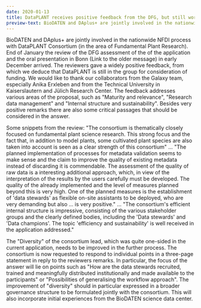 ```yaml
---
date: 2020-01-13
title: DataPLANT receives positive feedback from the DFG, but still work ahead
preview-text: BioDATEN and DAplus+ are jointly involved in the nationwide NFDI process with DataPLANT Consortium (in the area of Fundamental Plant Research). End of January the review of the DFG assessment of the of the application and the oral presentation in Bonn (Link to the older message) in early December arrived. The reviewers gave a widely positive feedback, from which we deduce that DataPLANT is still in the group for consideration of funding. We would like to thank our collaborators from the Galaxy ...
---
```


 BioDATEN and DAplus+ are jointly involved in the nationwide NFDI process with DataPLANT Consortium (in the area of Fundamental Plant Research). End of January the review of the DFG assessment of the of the application and the oral presentation in Bonn (Link to the older message) in early December arrived. The reviewers gave a widely positive feedback, from which we deduce that DataPLANT is still in the group for consideration of funding. We would like to thank our collaborators from the Galaxy team, especially Anika Erxleben and from the Technical University in Kaiserslautern and Jülich Research Center. The feedback addresses various areas of the proposal, such as "Maturity and relevance", "Research data management" and "Internal structure and  sustainability". Besides very positive remarks there are also some  critical passages that should be considered in the answer. 

 Some snippets from the review: "The consortium is thematically closely focused on fundamental plant science research. This strong focus and the fact that, in addition to model plants, some cultivated plant species are also taken into account is seen as a clear strength of this consortium" ... "The planned implementation of processes for metadata validation seems to make sense and the claim to improve the quality of existing metadata instead of discarding it is commendable. The assessment of the quality of raw data is a interesting additional approach, which, in view of the interpretation of the results by the users carefully must be developed. The quality of the already implemented and the level of measures planned beyond this is very high. One of the planned measures is the establishment of 'data stewards' as flexible on-site assistants to be deployed, who are very demanding but also ... is very positive." ... "The consortium's efficient internal structure is impressive, consisting of the various stakeholder groups and the clearly defined bodies, including the 'Data stewards' and 'Data champions'. The topic 'efficiency and sustainability' is well received in the application addressed." 

 The "Diversity" of the consortium lead, which was quite one-sided in the current application, needs to be improved in the further process. The consortium is now requested to respond to individual points in a three-page statement in reply to the reviewers remarks. In particular, the focus of the answer will lie on points such as "How are the data stewards recruited, trained and meaningfully distributed institutionally and made available to the participants" or "Possibilities of generalising the workflow approach". The improvement of "diversity" should in particular expressed in a broader governance structure to be formulated jointly with the consortium. This will also incorporate initial experiences from the BioDATEN science data center. 